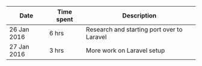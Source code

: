 | Date        | Time spent | Description |
|-------------|------------|-------------|
| 26 Jan 2016 | 6 hrs      | Research and starting port over to Laravel |
| 27 Jan 2016 | 3 hrs      | More work on Laravel setup |